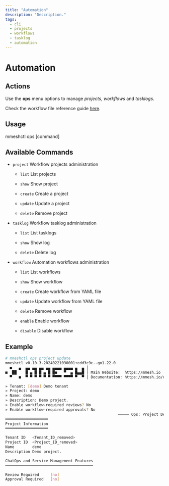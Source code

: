 ```yaml
---
title: "Automation"
description: "Description."
tags:
  - cli
  - projects
  - workflows
  - tasklog
  - automation
---
```


# Automation


## Actions

Use the **ops** menu options to manage *projects*, *workflows* and *tasklogs*.

Check the workflow file reference guide [here](workflow.yml.md).

## Usage

  mmeshctl ops [command]

## Available Commands

- `project`     Workflow projects administration

    - `list`        List projects

    - `show`        Show project

    - `create`      Create a project

    - `update`      Update a project

    - `delete`      Remove project

- `tasklog`     Workflow tasklog administration

    - `list`        List tasklogs

    - `show`        Show log

    - `delete`      Delete log

- `workflow`    Automation workflows administration

    - `list`        List workflows

    - `show`        Show workflow

    - `create`      Create workflow from YAML file

    - `update`      Update workflow from YAML file

    - `delete`      Remove workflow

    - `enable`      Enable workflow

    - `disable`     Disable workflow

## Example

```bash
# mmeshctl ops project update
mmeshctl v0.10.3-20240221030001+cdd3c9c--go1.22.0
  ■   ▄  ▄▄ ▄▄ ▄▄ ▄▄ ▄▄▄▄ ▄▄▄▄ ▄  ▄ │
■  ██    █ ▄ █ █ ▄ █ █■   ▀  ▄ █▄▄█ │ Main Website:  https://mmesh.io
  ▀   ■  ▀ ▀ ▀ ▀ ▀ ▀ ▀▀▀▀ ▀▀▀▀ ▀  ▀ │ Documentation: https://mmesh.io/docs

» Tenant: [demo] Demo tenant
» Project: demo
» Name: demo
» Description: Demo project.
» Enable workflow-required reviews? No
» Enable workflow-required approvals? No
                                                  ───── Ops: Project Details ≡
═══════════════════
Project Information
═══════════════════

Tenant ID  	<Tenant_ID_removed>	
Project ID 	<Project_ID_removed>	
Name       	demo                                	
Description	Demo project.                       	

ChatOps and Service Management Features
───────────────────────────────────────

Review Required  	[no]	
Approval Required	[no]	


```

